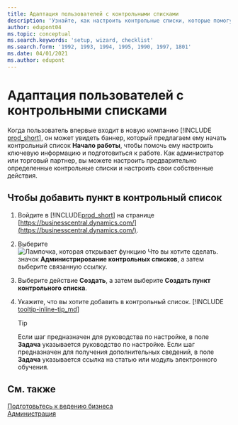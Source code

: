 ```yaml
---
title: Адаптация пользователей с контрольными списками
description: 'Узнайте, как настроить контрольные списки, которые помогут пользователям начать работу в Business Central.'
author: edupont04
ms.topic: conceptual
ms.search.keywords: 'setup, wizard, checklist'
ms.search.form: '1992, 1993, 1994, 1995, 1990, 1997, 1801'
ms.date: 04/01/2021
ms.author: edupont
---
```

# <a name="onboard-users-with-checklists"></a><a name="onboard-users-with-checklists"></a><a name="onboard-users-with-checklists"></a>Адаптация пользователей с контрольными списками

Когда пользователь впервые входит в новую компанию [!INCLUDE [prod_short](includes/prod_short.md)], он может увидеть баннер, который предлагаем ему начать контрольный список **Начало работы**, чтобы помочь ему настроить ключевую информацию и подготовиться к работе. Как администратор или торговый партнер, вы можете настроить предварительно определенные контрольные списки и настроить свои собственные действия.

## <a name="to-add-an-item-to-the-checklist"></a><a name="to-add-an-item-to-the-checklist"></a><a name="to-add-an-item-to-the-checklist"></a>Чтобы добавить пункт в контрольный список

1. Войдите в [!INCLUDE[prod_short](includes/prod_short.md)] на странице [https://businesscentral.dynamics.com/](https://businesscentral.dynamics.com/).

2. Выберите ![Лампочка, которая открывает функцию Что вы хотите сделать.](media/ui-search/search_small.png "Что вы хотите сделать") значок **Администрирование контрольных списков**, а затем выберите связанную ссылку.  

3. Выберите действие **Создать**, а затем выберите **Создать пункт контрольного списка**.  

4. Укажите, что вы хотите добавить в контрольный список. [!INCLUDE [tooltip-inline-tip_md](includes/tooltip-inline-tip_md.md)]

    > [!TIP]
    > Если шаг предназначен для руководства по настройке, в поле **Задача** указывается руководство по настройке. Если шаг предназначен для получения дополнительных сведений, в поле **Задача** указывается ссылка на статью или модуль электронного обучения.

## <a name="see-also"></a><a name="see-also"></a><a name="see-also"></a>См. также

[Подготовьтесь к ведению бизнеса](ui-get-ready-business.md)  
[Администрация](admin-setup-and-administration.md)  
